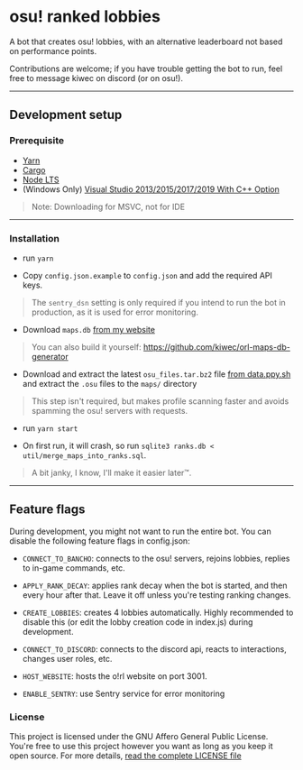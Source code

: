 # osu! ranked lobbies

A bot that creates osu! lobbies, with an alternative leaderboard not based on performance points.

Contributions are welcome; if you have trouble getting the bot to run, feel free to message kiwec on discord (or on osu!).

***

## Development setup

### Prerequisite
* [Yarn](https://yarnpkg.com/)
* [Cargo](https://doc.rust-lang.org/cargo/getting-started/installation.html)
* [Node LTS](https://nodejs.org/en/)
* (Windows Only) [Visual Studio 2013/2015/2017/2019 With C++ Option](https://docs.microsoft.com/en-us/visualstudio/install/install-visual-studio?view=vs-2022)
> Note: Downloading for MSVC, not for IDE


***

### Installation
* run `yarn`

* Copy `config.json.example` to `config.json` and add the required API keys.

>  The `sentry_dsn` setting is only required if you intend to run the bot in production, as it is used for error monitoring.


* Download `maps.db` [from my website](https://osu.kiwec.net/maps.db)

> You can also build it yourself: https://github.com/kiwec/orl-maps-db-generator

* Download and extract the latest `osu_files.tar.bz2` file [from data.ppy.sh](https://data.ppy.sh/) and extract the `.osu` files to the `maps/` directory

> This step isn't required, but makes profile scanning faster and avoids spamming the osu! servers with requests.

* run `yarn start`

* On first run, it will crash, so run `sqlite3 ranks.db < util/merge_maps_into_ranks.sql`.

> A bit janky, I know, I'll make it easier later™.

***

## Feature flags

During development, you might not want to run the entire bot. You can disable the following feature flags in config.json:

* `CONNECT_TO_BANCHO`: connects to the osu! servers, rejoins lobbies, replies to in-game commands, etc.

* `APPLY_RANK_DECAY`: applies rank decay when the bot is started, and then every hour after that. Leave it off unless you're testing ranking changes.

* `CREATE_LOBBIES`: creates 4 lobbies automatically. Highly recommended to disable this (or edit the lobby creation code in index.js) during development.

* `CONNECT_TO_DISCORD`: connects to the discord api, reacts to interactions, changes user roles, etc.

* `HOST_WEBSITE`: hosts the o!rl website on port 3001.

* `ENABLE_SENTRY`: use Sentry service for error monitoring

### License

This project is licensed under the GNU Affero General Public License. You're free to use this project however you want as long as you keep it open source. For more details, [read the complete LICENSE file](https://github.com/kiwec/osu-ranked-lobbies/blob/master/LICENSE)
